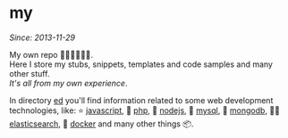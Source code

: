 my
==

*Since: 2013-11-29*

My own repo 🤫🤐😐🙈🙉🙊.
<br>Here I store my stubs, snippets, templates and code samples and many other stuff.
<br>*It's all from my own experience*.

In directory [ed](https://github.com/cn007b/my/tree/master/ed)
you'll find information related to some web development technologies, like:
⭐️ [javascript](https://github.com/cn007b/my/tree/master/ed/javascript),
🍞 [php](https://github.com/cn007b/my/tree/master/ed/php),
🌅 [nodejs](https://github.com/cn007b/my/tree/master/ed/nodejs),
🥖 [mysql](https://github.com/cn007b/my/tree/master/ed/mysql),
🌌 [mongodb](https://github.com/cn007b/my/tree/master/ed/mongodb),
🕵️‍♂️ [elasticsearch](https://github.com/cn007b/my/tree/master/ed/elasticsearch),
🐬 [docker](https://github.com/cn007b/my/tree/master/ed/docker)
and many other things 📦.
